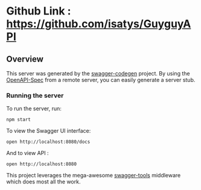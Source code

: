 # Github Link : https://github.com/isatys/GuyguyAPI

## Overview
This server was generated by the [swagger-codegen](https://github.com/swagger-api/swagger-codegen) project.  By using the [OpenAPI-Spec](https://github.com/OAI/OpenAPI-Specification) from a remote server, you can easily generate a server stub.

### Running the server
To run the server, run:

```
npm start
```

To view the Swagger UI interface:

```
open http://localhost:8080/docs
```

And to view API :

```
open http://localhost:8080

```

This project leverages the mega-awesome [swagger-tools](https://github.com/apigee-127/swagger-tools) middleware which does most all the work.
